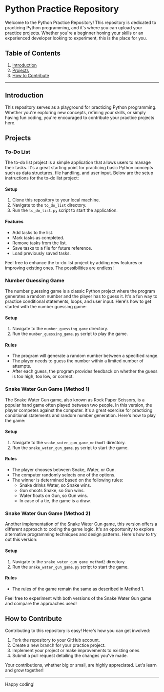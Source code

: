 # Python Practice Repository

Welcome to the Python Practice Repository! This repository is dedicated to practicing Python programming, and it's where you can upload your practice projects. Whether you're a beginner honing your skills or an experienced developer looking to experiment, this is the place for you.

## Table of Contents

1. [Introduction](#introduction)
2. [Projects](#projects)
3. [How to Contribute](#how-to-contribute)

---

## Introduction

This repository serves as a playground for practicing Python programming. Whether you're exploring new concepts, refining your skills, or simply having fun coding, you're encouraged to contribute your practice projects here.

## Projects

### To-Do List

The to-do list project is a simple application that allows users to manage their tasks. It's a great starting point for practicing basic Python concepts such as data structures, file handling, and user input. Below are the setup instructions for the to-do list project:

#### Setup

1. Clone this repository to your local machine.
2. Navigate to the `to_do_list` directory.
3. Run the `to_do_list.py` script to start the application.

#### Features

- Add tasks to the list.
- Mark tasks as completed.
- Remove tasks from the list.
- Save tasks to a file for future reference.
- Load previously saved tasks.

Feel free to enhance the to-do list project by adding new features or improving existing ones. The possibilities are endless!

### Number Guessing Game

The number guessing game is a classic Python project where the program generates a random number and the player has to guess it. It's a fun way to practice conditional statements, loops, and user input. Here's how to get started with the number guessing game:

#### Setup

1. Navigate to the `number_guessing_game` directory.
2. Run the `number_guessing_game.py` script to play the game.

#### Rules

- The program will generate a random number between a specified range.
- The player needs to guess the number within a limited number of attempts.
- After each guess, the program provides feedback on whether the guess is too high, too low, or correct.

### Snake Water Gun Game (Method 1)

The Snake Water Gun game, also known as Rock Paper Scissors, is a popular hand game often played between two people. In this version, the player competes against the computer. It's a great exercise for practicing conditional statements and random number generation. Here's how to play the game:

#### Setup

1. Navigate to the `snake_water_gun_game_method1` directory.
2. Run the `snake_water_gun_game.py` script to start the game.

#### Rules

- The player chooses between Snake, Water, or Gun.
- The computer randomly selects one of the options.
- The winner is determined based on the following rules:
  - Snake drinks Water, so Snake wins.
  - Gun shoots Snake, so Gun wins.
  - Water floats on Gun, so Gun wins.
  - In case of a tie, the game is a draw.

### Snake Water Gun Game (Method 2)

Another implementation of the Snake Water Gun game, this version offers a different approach to coding the game logic. It's an opportunity to explore alternative programming techniques and design patterns. Here's how to try out this version:

#### Setup

1. Navigate to the `snake_water_gun_game_method2` directory.
2. Run the `snake_water_gun_game.py` script to start the game.

#### Rules

- The rules of the game remain the same as described in Method 1.

Feel free to experiment with both versions of the Snake Water Gun game and compare the approaches used!

## How to Contribute

Contributing to this repository is easy! Here's how you can get involved:

1. Fork the repository to your GitHub account.
2. Create a new branch for your practice project.
3. Implement your project or make improvements to existing ones.
4. Submit a pull request detailing the changes you've made.

Your contributions, whether big or small, are highly appreciated. Let's learn and grow together!

---

Happy coding!
